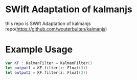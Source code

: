 # SWift Adaptation of kalmanjs
this repo is SWift Adaptation of kalmanjs repo(https://github.com/wouterbulten/kalmanjs)
# Example Usage
``` swift
var KF : KalmanFilter = KalmanFilter()
let output1 = KF.filter(z: Float(3))
let output2 = KF.filter(z: Float(2))
```

